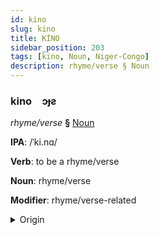 ```yaml
---
id: kino
slug: kino
title: KİNO
sidebar_position: 203
tags: [kino, Noun, Niger-Congo]
description: rhyme/verse § Noun
---
```


### kino&emsp;<span kind="abugida">ɔɟƨ</span>

*rhyme/verse* **§** [Noun](../../tags/Noun)

**IPA**: /ˈki.nɑ/

**Verb**: to be a rhyme/verse

**Noun**: rhyme/verse

**Modifier**: rhyme/verse-related

<details>
    <summary>Origin</summary>
    Swahili kina /ki.nɑ/<br/>
    <em>Niger-Congo Language Family</em>
</details>